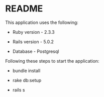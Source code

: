 # README

This application uses the following:

* Ruby version - 2.3.3

* Rails version - 5.0.2

* Database - Postgresql

Following these steps to start the application:

* bundle install

* rake db:setup

* rails s

